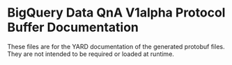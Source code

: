 # BigQuery Data QnA V1alpha Protocol Buffer Documentation

These files are for the YARD documentation of the generated protobuf files.
They are not intended to be required or loaded at runtime.
